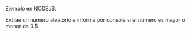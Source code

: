 Ejemplo en NODEJS.

Extrae un número aleatorio e informa por consola si el número es mayor o menor de 0.5

